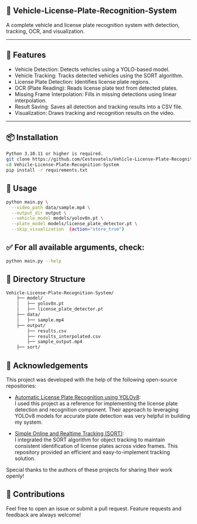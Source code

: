 ## 🧠 Vehicle-License-Plate-Recognition-System

A complete vehicle and license plate recognition system with detection, tracking, OCR, and visualization.


---

## 🚀 Features

- Vehicle Detection: Detects vehicles using a YOLO-based model.
- Vehicle Tracking: Tracks detected vehicles using the SORT algorithm.
- License Plate Detection: Identifies license plate regions.
- OCR (Plate Reading): Reads license plate text from detected plates.
- Missing Frame Interpolation: Fills in missing detections using linear interpolation.
- Result Saving: Saves all detection and tracking results into a CSV file.
- Visualization: Draws tracking and recognition results on the video.

---

## 📦 Installation

```bash
Python 3.10.11 or higher is required.
git clone https://github.com/Cestovatels/Vehicle-License-Plate-Recognition-System.git
cd Vehicle-License-Plate-Recognition-System
pip install -r requirements.txt
```


## 🧰 Usage
```bash
python main.py \
  --video_path data/sample.mp4 \
  --output_dir output \
  --vehicle_model models/yolov8n.pt \
  --plate_model models/license_plate_detector.pt \
  --skip_visualization  (action="store_true")
```

## ✅ For all available arguments, check:

```bash
python main.py --help
```

## 📁 Directory Structure
```bash
Vehicle-License-Plate-Recognition-System/
    ├── model/
    │   ├── yolov8n.pt
    │   ├── license_plate_detector.pt
    ├── data/
    │   ├── sample.mp4
    ├── output/
        ├── results.csv
        ├── results_interpolated.csv
        ├── sample_output.mp4
    ├── sort/
```

## 🚀 Acknowledgements

This project was developed with the help of the following open-source repositories:

- [Automatic License Plate Recognition using YOLOv8](https://github.com/Muhammad-Zeerak-Khan/Automatic-License-Plate-Recognition-using-YOLOv8):  
  I used this project as a reference for implementing the license plate detection and recognition component.
  Their approach to leveraging YOLOv8 models for accurate plate detection was very helpful in building my system.

- [Simple Online and Realtime Tracking (SORT)](https://github.com/abewley/sort):  
  I integrated the SORT algorithm for object tracking to maintain consistent identification of license plates across video frames.
  This repository provided an efficient and easy-to-implement tracking solution.

Special thanks to the authors of these projects for sharing their work openly!




## 🤝 Contributions
Feel free to open an issue or submit a pull request. Feature requests and feedback are always welcome!
